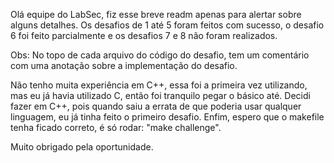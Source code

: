 Olá equipe do LabSec, fiz esse breve readm apenas para alertar sobre alguns detalhes.
Os desafios de 1 até 5 foram feitos com sucesso, o desafio 6 foi feito parcialmente e os desafios 7 e 8 não foram realizados.

Obs: No topo de cada arquivo do código do desafio, tem um comentário com uma anotação sobre a implementação do desafio.

Não tenho muita experiência em C++, essa foi a primeira vez utilizando, mas eu já havia utilizado C, então foi tranquilo pegar o básico até. Decidi fazer em C++, pois quando saiu a errata de que poderia usar qualquer linguagem, eu já tinha feito o primeiro desafio. Enfim, espero que o makefile tenha ficado correto, é só rodar: "make challenge".

Muito obrigado pela oportunidade.
